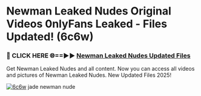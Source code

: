 # Newman Leaked Nudes Original Videos 0nlyFans Leaked - Files Updated! (6c6w)

<h3>🔴 CLICK HERE 🌐==►► <a href="https://tinyurl.com/5h6xmrr3" rel="nofollow">Newman Leaked Nudes Updated Files</a></h3>

Get Newman Leaked Nudes and all content. Now you can access all videos and pictures of Newman Leaked Nudes. New Updated Files 2025!

[![6c6w](https://i.imgur.com/KVD873Z.gif)](https://tinyurl.com/5h6xmrr3)
jade newman nude